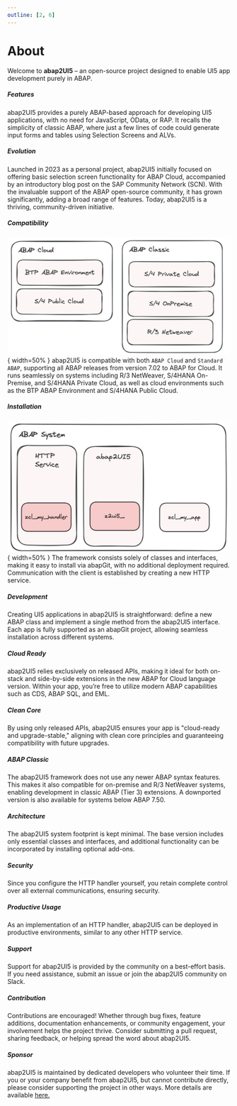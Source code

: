 ```yaml
---
outline: [2, 6]
---
```

# About

Welcome to **abap2UI5** – an open-source project designed to enable UI5 app development purely in ABAP.

##### Features
abap2UI5 provides a purely ABAP-based approach for developing UI5 applications, with no need for JavaScript, OData, or RAP. It recalls the simplicity of classic ABAP, where just a few lines of code could generate input forms and tables using Selection Screens and ALVs.

##### Evolution
Launched in 2023 as a personal project, abap2UI5 initially focused on offering basic selection screen functionality for ABAP Cloud, accompanied by an introductory blog post on the SAP Community Network (SCN). With the invaluable support of the ABAP open-source community, it has grown significantly, adding a broad range of features. Today, abap2UI5 is a thriving, community-driven initiative.

##### Compatibility
![alt text](image-15.png){ width=50% }
abap2UI5 is compatible with both `ABAP Cloud` and `Standard ABAP`, supporting all ABAP releases from version 7.02 to ABAP for Cloud. It runs seamlessly on systems including R/3 NetWeaver, S/4HANA On-Premise, and S/4HANA Private Cloud, as well as cloud environments such as the BTP ABAP Environment and S/4HANA Public Cloud.

##### Installation
![alt text](image-14.png){ width=50% }
The framework consists solely of classes and interfaces, making it easy to install via abapGit, with no additional deployment required. Communication with the client is established by creating a new HTTP service.

##### Development
Creating UI5 applications in abap2UI5 is straightforward: define a new ABAP class and implement a single method from the abap2UI5 interface. Each app is fully supported as an abapGit project, allowing seamless installation across different systems.

##### Cloud Ready
abap2UI5 relies exclusively on released APIs, making it ideal for both on-stack and side-by-side extensions in the new ABAP for Cloud language version. Within your app, you’re free to utilize modern ABAP capabilities such as CDS, ABAP SQL, and EML.

##### Clean Core
By using only released APIs, abap2UI5 ensures your app is "cloud-ready and upgrade-stable," aligning with clean core principles and guaranteeing compatibility with future upgrades.

##### ABAP Classic
The abap2UI5 framework does not use any newer ABAP syntax features. This makes it also compatible for on-premise and R/3 NetWeaver systems, enabling development in classic ABAP (Tier 3) extensions. A downported version is also available for systems below ABAP 7.50.

##### Architecture
The abap2UI5 system footprint is kept minimal. The base version includes only essential classes and interfaces, and additional functionality can be incorporated by installing optional add-ons.

##### Security
Since you configure the HTTP handler yourself, you retain complete control over all external communications, ensuring security.

##### Productive Usage
As an implementation of an HTTP handler, abap2UI5 can be deployed in productive environments, similar to any other HTTP service.

##### Support
Support for abap2UI5 is provided by the community on a best-effort basis. If you need assistance, submit an issue or join the abap2UI5 community on Slack.

##### Contribution
Contributions are encouraged! Whether through bug fixes, feature additions, documentation enhancements, or community engagement, your involvement helps the project thrive. Consider submitting a pull request, sharing feedback, or helping spread the word about abap2UI5.

##### Sponsor
abap2UI5 is maintained by dedicated developers who volunteer their time. If you or your company benefit from abap2UI5, but cannot contribute directly, please consider supporting the project in other ways. More details are available [here.](/resources/sponsor)